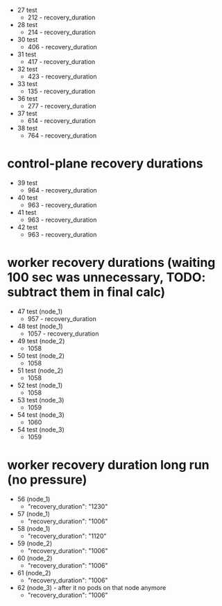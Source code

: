 * 27 test
  * 212 - recovery_duration 
* 28 test
  * 214 - recovery_duration
* 30 test
  * 406 - recovery_duration
* 31 test
  * 417 - recovery_duration
* 32 test
  * 423 - recovery_duration
* 33 test
  * 135 - recovery_duration
* 36 test
  * 277 - recovery_duration
* 37 test
  * 614 - recovery_duration
* 38 test
  * 764 - recovery_duration 

# control-plane recovery durations
* 39 test
  * 964 - recovery_duration
* 40 test
  * 963 - recovery_duration
* 41 test
  * 963 - recovery_duration
* 42 test
  * 963 - recovery_duration

# worker recovery durations (waiting 100 sec was unnecessary, TODO: subtract them in final calc)
* 47 test (node_1)
  * 957 - recovery_duration
* 48 test (node_1)
  * 1057 - recovery_duration
* 49 test (node_2)
  * 1058
* 50 test (node_2)
  * 1058
* 51 test (node_2)
  * 1058
* 52 test (node_1)
  * 1058
* 53 test (node_3)
  * 1059
* 54 test (node_3)
  * 1060
* 54 test (node_3)
  * 1059


# worker recovery duration long run (no pressure)
* 56 (node_1)
  * "recovery_duration": "1230"
* 57 (node_1)
  * "recovery_duration": "1006"
* 58 (node_1)
  * "recovery_duration": "1120"
* 59 (node_2)
  * "recovery_duration": "1006"
* 60 (node_2)
  * "recovery_duration": "1006"
* 61 (node_2)
  * "recovery_duration": "1006"
* 62 (node_3) - after it no pods on that node anymore
  * "recovery_duration": "1006"